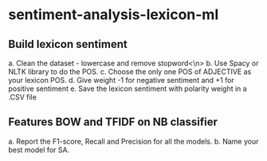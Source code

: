 # sentiment-analysis-lexicon-ml

## Build lexicon sentiment
a. Clean the dataset - lowercase and remove stopword<\n>
b. Use Spacy or NLTK library to do the POS. 
c. Choose the only one POS of ADJECTIVE as your lexicon POS. 
d. Give weight -1 for negative sentiment and +1 for positive sentiment
e. Save the lexicon sentiment with polarity weight in a .CSV file

## Features BOW and TFIDF on NB classifier
a. Report the F1-score, Recall and Precision for all the models. 
b. Name your best model for SA. 
